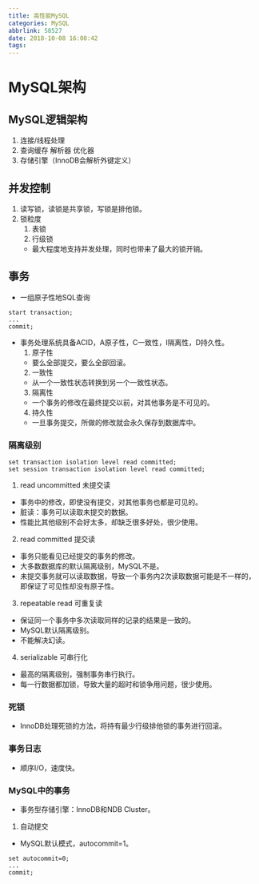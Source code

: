 ```yaml
---
title: 高性能MySQL
categories: MySQL
abbrlink: 58527
date: 2018-10-08 16:08:42
tags:
---
```

# MySQL架构
## MySQL逻辑架构
1. 连接/线程处理
2. 查询缓存 解析器 优化器
3. 存储引擎（InnoDB会解析外键定义）

## 并发控制
1. 读写锁，读锁是共享锁，写锁是排他锁。
2. 锁粒度
    1. 表锁
    2. 行级锁
    * 最大程度地支持并发处理，同时也带来了最大的锁开销。

## 事务
* 一组原子性地SQL查询
```
start transaction;
...
commit;
```
* 事务处理系统具备ACID，A原子性，C一致性，I隔离性，D持久性。
    1. 原子性
    * 要么全部提交，要么全部回滚。
    2. 一致性
    * 从一个一致性状态转换到另一个一致性状态。
    3. 隔离性
    * 一个事务的修改在最终提交以前，对其他事务是不可见的。
    4. 持久性
    * 一旦事务提交，所做的修改就会永久保存到数据库中。

### 隔离级别
```
set transaction isolation level read committed;
set session transaction isolation level read committed;
```
1. read uncommitted 未提交读
* 事务中的修改，即使没有提交，对其他事务也都是可见的。
* 脏读：事务可以读取未提交的数据。
* 性能比其他级别不会好太多，却缺乏很多好处，很少使用。

2. read committed 提交读
* 事务只能看见已经提交的事务的修改。
* 大多数数据库的默认隔离级别，MySQL不是。
* 未提交事务就可以读取数据，导致一个事务内2次读取数据可能是不一样的，即保证了可见性却没有原子性。

3. repeatable read 可重复读
* 保证同一个事务中多次读取同样的记录的结果是一致的。
* MySQL默认隔离级别。
* 不能解决幻读。

4. serializable 可串行化
* 最高的隔离级别，强制事务串行执行。
* 每一行数据都加锁，导致大量的超时和锁争用问题，很少使用。

### 死锁
* InnoDB处理死锁的方法，将持有最少行级排他锁的事务进行回滚。

### 事务日志
* 顺序I/O，速度快。

### MySQL中的事务
* 事务型存储引擎：InnoDB和NDB Cluster。
1. 自动提交
* MySQL默认模式，autocommit=1。
```
set autocommit=0;
...
commit;
```